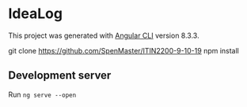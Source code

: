 # IdeaLog

This project was generated with [Angular CLI](https://github.com/angular/angular-cli) version 8.3.3.

git clone https://github.com/SpenMaster/ITIN2200-9-10-19
npm install

## Development server

Run `ng serve --open`
